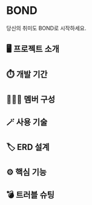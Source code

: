 # BOND
당신의 취미도 BOND로 시작하세요.
## 🖥️ 프로젝트 소개
## ⏱️ 개발 기간
## 🧑‍🤝‍🧑 멤버 구성
## 🪄 사용 기술
## 🏷️ ERD 설계
## ⚙️ 핵심 기능
## 💣 트러블 슈팅


